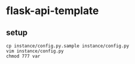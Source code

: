 # flask-api-template

## setup ##

```
cp instance/config.py.sample instance/config.py
vim instance/config.py
chmod 777 var
```
